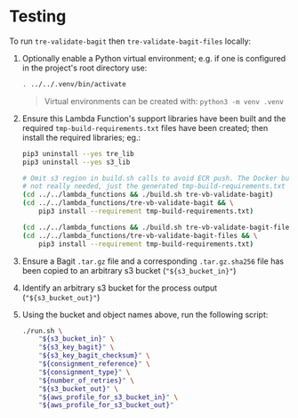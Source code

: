 # Testing

To run `tre-validate-bagit` then `tre-validate-bagit-files` locally:

1. Optionally enable a Python virtual environment; e.g. if one is configured
    in the project's root directory use:

    ```bash
    . ../../.venv/bin/activate
    ```

    > Virtual environments can be created with: `python3 -m venv .venv`

2. Ensure this Lambda Function's support libraries have been built and the
    required `tmp-build-requirements.txt` files have been created; then
    install the required libraries; eg.:

    ```bash
    pip3 uninstall --yes tre_lib
    pip3 uninstall --yes s3_lib

    # Omit s3 region in build.sh calls to avoid ECR push. The Docker build is
    # not really needed, just the generated tmp-build-requirements.txt files:
    (cd ../../lambda_functions && ./build.sh tre-vb-validate-bagit)
    (cd ../../lambda_functions/tre-vb-validate-bagit && \
        pip3 install --requirement tmp-build-requirements.txt)

    (cd ../../lambda_functions && ./build.sh tre-vb-validate-bagit-files)
    (cd ../../lambda_functions/tre-vb-validate-bagit-files && \
        pip3 install --requirement tmp-build-requirements.txt)
    ```

4. Ensure a Bagit `.tar.gz` file and a corresponding `.tar.gz.sha256` file
    has been copied to an arbitrary s3 bucket (`"${s3_bucket_in}"`)

5. Identify an arbitrary s3 bucket for the process output (`"${s3_bucket_out}"`)

6. Using the bucket and object names above, run the following script:

    ```bash
    ./run.sh \
        "${s3_bucket_in}" \
        "${s3_key_bagit}" \
        "${s3_key_bagit_checksum}" \
        "${consignment_reference}" \
        "${consignment_type}" \
        "${number_of_retries}" \
        "${s3_bucket_out}" \
        "${aws_profile_for_s3_bucket_in}" \
        "${aws_profile_for_s3_bucket_out}"
    ```
